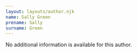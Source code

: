 ```yaml
---
layout: layouts/author.njk
name: Sally Green
prename: Sally
surname: Green
---
```

No additional information is available for this author.
